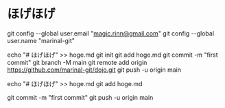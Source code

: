 # ほげほげ


  git config --global user.email "magic.rinn@gmail.com"
  git config --global user.name "marinal-git"


echo "# ほげほげ" >> hoge.md
git init
git add hoge.md
git commit -m "first commit"
git branch -M main
git remote add origin https://github.com/marinal-git/dojo.git
git push -u origin main


echo "# ほげほげ" >> hoge.md
git add hoge.md

git commit -m "first commit"
git push -u origin main